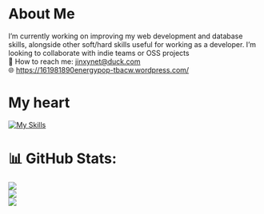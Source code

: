 # About Me
I’m currently working on improving my web development and database skills, alongside other soft/hard skills useful for working as a developer. I’m looking to collaborate with indie teams or OSS projects <br>
📧 How to reach me: jinxynet@duck.com<br> 
🌐 https://161981890energypop-tbacw.wordpress.com/

# My heart 

[![My Skills](https://skillicons.dev/icons?i=js,java,python,php,mysql)](https://skillicons.dev)

# 📊 GitHub Stats:
![](https://github-readme-stats.vercel.app/api?username=jinxynet&theme=dark&hide_border=false&include_all_commits=false&count_private=false)<br/>
![](https://nirzak-streak-stats.vercel.app/?user=jinxynet&theme=dark&hide_border=false)<br/>
![](https://github-readme-stats.vercel.app/api/top-langs/?username=jinxynet&theme=dark&hide_border=false&include_all_commits=false&count_private=false&layout=compact)

